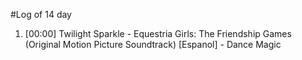 #Log of 14 day

1. [00:00] Twilight Sparkle - Equestria Girls: The Friendship Games (Original Motion Picture Soundtrack) [Espanol] - Dance Magic
